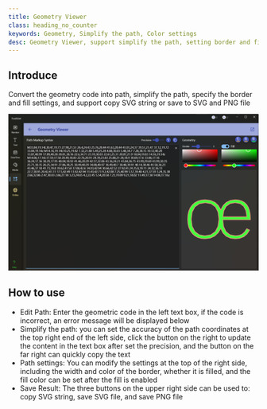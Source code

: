 ```yaml
---
title: Geometry Viewer
class: heading_no_counter
keywords: Geometry, Simplify the path, Color settings  
desc: Geometry Viewer, support simplify the path, setting border and fill, and exporting SVG and PNG
---
```


## Introduce

Convert the geometry code into path, simplify the path, specify the border and fill settings, and support copy SVG string or save to SVG and PNG file

![](../../assets/images/ToolsSet/TSOGeo.png)

## How to use

* Edit Path: Enter the geometric code in the left text box, if the code is incorrect, an error message will be displayed below
* Simplify the path: you can set the accuracy of the path coordinates at the top right end of the left side, click the button on the right to update the content in the text box after set the precision, and the button on the far right can quickly copy the text
* Path settings: You can modify the settings at the top of the right side, including the width and color of the border, whether it is filled, and the fill color can be set after the fill is enabled
* Save Result: The three buttons on the upper right side can be used to: copy SVG string, save SVG file, and save PNG file

